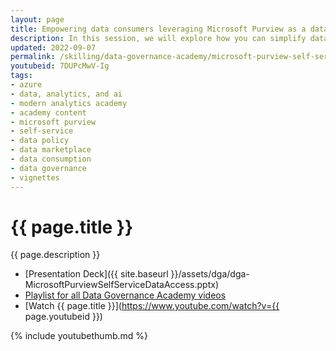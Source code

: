 ```yaml
---
layout: page
title: Empowering data consumers leveraging Microsoft Purview as a data marketplace
description: In this session, we will explore how you can simplify data consumers journey using Microsoft Purview self-service data discovery and data access management capabilities.
updated: 2022-09-07
permalink: /skilling/data-governance-academy/microsoft-purview-self-service-data-access
youtubeid: 7DUPcMwV-Ig
tags: 
- azure
- data, analytics, and ai
- modern analytics academy
- academy content
- microsoft purview 
- self-service
- data policy
- data marketplace
- data consumption
- data governance
- vignettes
---
```


# {{ page.title }}

{{ page.description }}

* [Presentation Deck]({{ site.baseurl }}/assets/dga/dga-MicrosoftPurviewSelfServiceDataAccess.pptx)
* [Playlist for all Data Governance Academy videos](https://www.youtube.com/playlist?list=PL8_VXqhvJI9DCu8GcZu7Gk0rcdtFkXPuF)
* [Watch {{ page.title }}](https://www.youtube.com/watch?v={{ page.youtubeid }})

{% include youtubethumb.md %}
